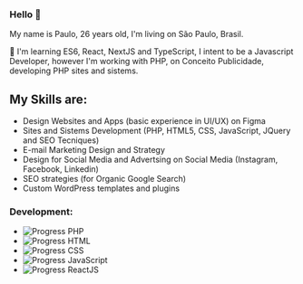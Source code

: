 ### Hello 👋

My name is Paulo, 26 years old, I'm living on São Paulo, Brasil.

🌱 I'm learning ES6, React, NextJS and TypeScript, I intent to be a Javascript Developer, however I'm working with PHP, on Conceito Publicidade, developing PHP sites and sistems.

## My Skills are:

- Design Websites and Apps (basic experience in UI/UX) on Figma
- Sites and Sistems Development (PHP, HTML5, CSS, JavaScript, JQuery and SEO Tecniques)
- E-mail Marketing Design and Strategy
- Design for Social Media and Advertsing on Social Media (Instagram, Facebook, Linkedin)
- SEO strategies (for Organic Google Search)
- Custom WordPress templates and plugins

### Development:

- ![Progress](https://progress-bar.dev/80/) PHP
- ![Progress](https://progress-bar.dev/98/) HTML
- ![Progress](https://progress-bar.dev/98/) CSS
- ![Progress](https://progress-bar.dev/80/) JavaScript
- ![Progress](https://progress-bar.dev/50/) ReactJS
